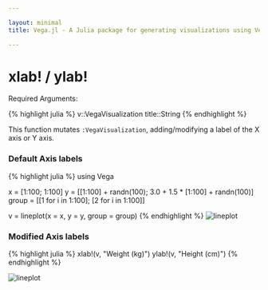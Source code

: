 ```yaml
---

layout: minimal
title: Vega.jl - A Julia package for generating visualizations using Vega

---
```


# xlab! / ylab!

Required Arguments:

{% highlight julia %}
v::VegaVisualization
title::String
{% endhighlight %}

This function mutates `:VegaVisualization`, adding/modifying a label of the X axis or Y axis.

### Default Axis labels
{% highlight julia %}
using Vega

x = [1:100; 1:100]
y = [[1:100] + randn(100); 3.0 + 1.5 * [1:100] + randn(100)]
group = [[1 for i in 1:100]; [2 for i in 1:100]]

v = lineplot(x = x, y = y, group = group)
{% endhighlight %}
<img src ="http://johnmyleswhite.github.io/Vega.jl/images/lineplot.png" alt = "lineplot">

### Modified Axis labels

{% highlight julia %}
xlab!(v, "Weight (kg)")
ylab!(v, "Height (cm)")
{% endhighlight %}

<img src ="http://johnmyleswhite.github.io/Vega.jl/images/lineplotaxis.png" alt = "lineplot">